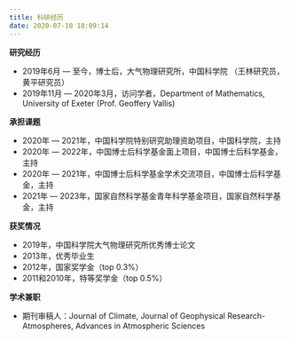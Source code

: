 ```yaml
---
title: 科研经历
date: 2020-07-10 18:09:14
---
```


**研究经历**
- 2019年6月 — 至今，博士后，大气物理研究所，中国科学院 （王林研究员，黄平研究员）
- 2019年11月 — 2020年3月，访问学者，Department of Mathematics, University of Exeter (Prof. Geoffery Vallis)

**承担课题**
- 2020年 — 2021年，中国科学院特别研究助理资助项目，中国科学院，主持
- 2020年 — 2022年，中国博士后科学基金面上项目，中国博士后科学基金，主持
- 2020年 — 2021年，中国博士后科学基金学术交流项目，中国博士后科学基金，主持
- 2021年 — 2023年，国家自然科学基金青年科学基金项目，国家自然科学基金，主持

**获奖情况**
- 2019年，中国科学院大气物理研究所优秀博士论文
- 2013年，优秀毕业生
- 2012年，国家奖学金（top 0.3%）
- 2011和2010年，特等奖学金（top 0.5%）

**学术兼职**
- 期刊审稿人：Journal of Climate, Journal of Geophysical Research-Atmospheres, Advances in Atmospheric Sciences
